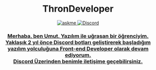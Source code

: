 <div align="center">
  <h1> ThronDeveloper </h1>

<a href="https://discord.com/users/939851664389730304">
<img alt="askme" src="https://img.shields.io/badge/Ask%20me-anything-1abc9c.svg" />
</a>
<a href="https://discord.com/users/792984862550130728"><img alt="Discord" src="https://img.shields.io/badge/Thron%230001-7289DA?style=flat&logo=discord&logoColor=white"/>
<h3>
Merhaba, ben Umut. Yazılım ile uğraşan bir öğrenciyim. Yaklaşık 2 yıl önce Discord botları geliştirerek başladığım yazılım yolculuğuna Front-end Developer olarak devam ediyorum.<br>
Discord Üzerinden benimle iletişime geçebilirsiniz.<br>
</h3>
<br/>
